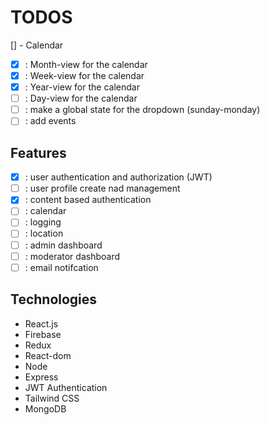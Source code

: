 # TODOS

[] - Calendar

- [x] : Month-view for the calendar
- [x] : Week-view for the calendar
- [x] : Year-view for the calendar
- [ ] : Day-view for the calendar
- [ ] : make a global state for the dropdown (sunday-monday)
- [ ] : add events

## Features

- [x] : user authentication and authorization (JWT)
- [ ] : user profile create nad management
- [x] : content based authentication
- [ ] : calendar
- [ ] : logging
- [ ] : location
- [ ] : admin dashboard
- [ ] : moderator dashboard
- [ ] : email notifcation

## Technologies

- React.js
- Firebase
- Redux
- React-dom
- Node
- Express
- JWT Authentication
- Tailwind CSS
- MongoDB
